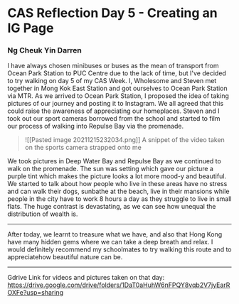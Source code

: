 # CAS Reflection Day 5 - Creating an IG Page
### Ng Cheuk Yin Darren

I have always chosen minibuses or buses as the mean of transport from Ocean Park Station to PUC Centre due to the lack of time, but I've decided to try walking on day 5 of my CAS Week.
I, Wholesome and Steven met together in Mong Kok East Station and got ourselves to Ocean Park Station via MTR.
As we arrived to Ocean Park Station, I proposed the idea of taking pictures of our journey and posting it to Instagram. We all agreed that this could raise the awareness of appreciating our homeplaces.
Steven and I took out our sport cameras borrowed from the school and started to film our process of walking into Repulse Bay via the promenade.
> ![[Pasted image 20211215232034.png]]
> A snippet of the video taken on the sports camera strapped onto me

We took pictures in Deep Water Bay and Repulse Bay as we continued to walk on the promenade. The sun was setting which gave our picture a purple tint which makes the picture looks a lot more mood-y and beautiful.
We started to talk about how people who live in these areas have no stress and can walk their dogs, sunbathe at the beach, live in their mansions while people in the city have to work 8 hours a day as they struggle to live in small flats. The huge contrast is devastating, as we can see how unequal the distribution of wealth is.

---

After today, we learnt to treasure what we have, and also that Hong Kong have many hidden gems where we can take a deep breath and relax. I would definitely recommend my schoolmates to try walking this route and to appreciatehow beautiful nature can be.

---

Gdrive Link for videos and pictures taken on that day: https://drive.google.com/drive/folders/1DaT0aHuhW6nFPQY8vqb2V7jyEarROXFe?usp=sharing